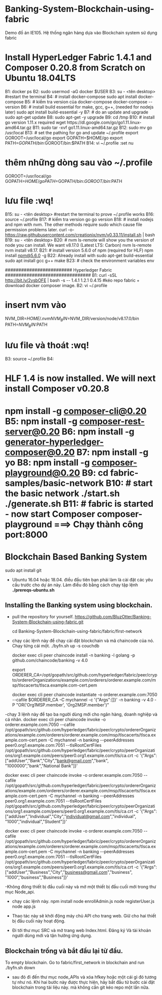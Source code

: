 # Banking-System-Blockchain-using-fabric
Demo đồ án IE105. Hệ thống ngân hàng dựa vào Blockchain system sử dụng fabric

# Install HyperLedger Fabric 1.4.1 and Composer 0.20.8 from Scratch on Ubuntu 18.04LTS
B1: docker ps
B2: sudo usermod -aG docker $USER 
B3: su - <tên desktop> #restart the terminal 
B4: # install docker-compose
  sudo apt install docker-compose 
B5: # kiểm tra version của docker-compose 
  docker-compose --version
B6: # install build essential for make, gcc, g++, (needed for nodejs later)
  sudo apt install build-essential -y
B7: # do an update and upgrade
  sudo apt-get update
B8: sudo apt-get -y upgrade
B9: cd /tmp
B10: # install go version 1.11.x required
  wget https://dl.google.com/go/go1.11.linux-amd64.tar.gz
B11: sudo tar -xvf go1.11.linux-amd64.tar.gz
B12: sudo mv go /usr/local 
B13: # set the pathing for go and update ~/.profile
  export GOROOT=/usr/local/go
  export GOPATH=$HOME/go
  export PATH=$GOPATH/bin:$GOROOT/bin:$PATH
B14: vi ~/.profile 
  :set nu
  # thêm những dòng sau vào ~/.profile
  GOROOT=/usr/local/go
  GOPATH=$HOME/go
  PATH=$GOPATH/bin:$GOROOT/bin:$PATH
  # lưu file :wq!
B15: su - <tên desktop> #restart the terminal to prove ~/.profile works
B16: source ~/.profile
B17: # kiểm tra version go
  go version
B18: # install nodejs and npm with nvm. The other methods require sudo which cause file permission problems later.
  curl -o- https://raw.githubusercontent.com/creationix/nvm/v0.33.11/install.sh | bash
B19: su - <tên desktop>
B20: # nvm ls-remote will show you the version of node you can install. We want v8.17.0 (Latest LTS: Carbon)
  nvm ls-remote 
  nvm install v8.17.
B21: # install version 5.6.0 of npm (required for HLF)
  npm install npm@5.6.0 -g
B22: Already install with sudo apt-get build-essential 
  sudo apt install gcc g++ make 
B23: # check the environment variables
  env
  
######################### Hyperledger Fabric ################################
B1: curl -sSL http://bit.ly/2ysbOFE | bash -s -- 1.4.1 1.2.1 0.4.15 #kéo repo fabric + download docker composer image.
B2: vi ~/.profile 
# insert nvm vào
  NVM_DIR=$HOME/.nvm
  NVM_BIN=$NVM_DIR/version/node/v8.17.0/bin
  PATH=$NVM_BIN:$PATH
  # lưu file và thoát :wq!
B3: source ~/.profile 
B4: 
# HLF 1.4 is now installed. We will next install Composer v0.20.8
  npm install -g composer-cli@0.20
B5: npm install -g composer-rest-server@0.20
B6: npm install -g generator-hyperledger-composer@0.20
B7: npm install -g yo
B8: npm install -g composer-playground@0.20 
B9: cd fabric-samples/basic-network
B10: # start the basic network
  ./start.sh
  ./generate.sh 
B11: # fabric is started - now start Composer
  composer-playground 
===> Chạy thành công port:8000
=====================================================================
# Blockchain Based Banking System
sudo apt install git
- Ubuntu 16.04 hoặc 18.04. điều đầu tiên bạn phải làm là cài đặt các yêu cầu trước cho dự án này. Làm điều đó bằng cách chạy tập lệnh **./prereqs-ubuntu.sh**
## Installing the Banking system using blockchain.
- pull the repository for yourself.
  https://github.com/BluzOtter/Banking-System-Blockchain-using-fabric.git
  
  cd Banking-System-Blockchain-using-fabric/fabric/first-network 
  
- chạy các lệnh này để chạy cài đặt blockchain và mã chaincode của nó. Chạy từng cái một.
  ./byfn.sh up -s couchdb
  
  docker exec cli peer chaincode install -n banking -l golang -p github.com/chaincode/banking -v 4.0
  
  export ORDERER_CA=/opt/gopath/src/github.com/hyperledger/fabric/peer/crypto/ordererOrganizations/example.com/orderers/orderer.example.com/msp/tlscacerts/tlsca.example.com-cert.pem 
  
  docker exec cli peer chaincode instantiate -o orderer.example.com:7050 --cafile $ORDERER_CA -C mychannel -c '{"Args":[]}' -n banking -v 4.0 -P "OR('Org1MSP.member', 'Org2MSP.member')"
  
-chạy 3 lệnh này để tạo ba người dùng mới cho ngân hàng, doanh nghiệp và cá nhân.
  docker exec cli peer chaincode invoke -o orderer.example.com:7050 --cafile /opt/gopath/src/github.com/hyperledger/fabric/peer/crypto/ordererOrganizations/example.com/orderers/orderer.example.com/msp/tlscacerts/tlsca.example.com-cert.pem -C mychannel -n banking --peerAddresses peer0.org1.example.com:7051 --tlsRootCertFiles /opt/gopath/src/github.com/hyperledger/fabric/peer/crypto/peerOrganizations/org1.example.com/peers/peer0.org1.example.com/tls/ca.crt -c '{"Args":["addUser","Bank","City","bank@gmail.com","bank", "1000000","bank","National Bank"]}'
  
  docker exec cli peer chaincode invoke -o orderer.example.com:7050 --cafile /opt/gopath/src/github.com/hyperledger/fabric/peer/crypto/ordererOrganizations/example.com/orderers/orderer.example.com/msp/tlscacerts/tlsca.example.com-cert.pem -C mychannel -n banking --peerAddresses peer0.org1.example.com:7051 --tlsRootCertFiles /opt/gopath/src/github.com/hyperledger/fabric/peer/crypto/peerOrganizations/org1.example.com/peers/peer0.org1.example.com/tls/ca.crt -c '{"Args":["addUser","Individual","City","individual@gmail.com","individual", "1000","individual","Student"]}'
  
  docker exec cli peer chaincode invoke -o orderer.example.com:7050 --cafile /opt/gopath/src/github.com/hyperledger/fabric/peer/crypto/ordererOrganizations/example.com/orderers/orderer.example.com/msp/tlscacerts/tlsca.example.com-cert.pem -C mychannel -n banking --peerAddresses peer0.org1.example.com:7051 --tlsRootCertFiles /opt/gopath/src/github.com/hyperledger/fabric/peer/crypto/peerOrganizations/org1.example.com/peers/peer0.org1.example.com/tls/ca.crt -c '{"Args":["addUser","Business","City","business@gmail.com","business", "1000","business","Business"]}'
  
-Không đóng thiết bị đầu cuối này và mở một thiết bị đầu cuối mới trong thư mục Node_api.
- chạy các lệnh này.
  npm install
  node enrollAdmin.js
  node registerUser.js
  node app.js

- Thao tác này sẽ khởi động máy chủ API cho trang web. Giữ cho hai thiết bị đầu cuối này hoạt động.
- Đi tới thư mục SRC và mở trang web Index.html. Đăng ký Và tài khoản người dùng mới và tận hưởng ứng dụng.
## Blockchain trống và bắt đầu lại từ đầu.
To empty blockchain. Go to fabric/first_network in blockchain and run
  ./byfn.sh down
- sau đó đi đến thư mục node_APIs và xóa hfkey hoặc một cái gì đó tương tự như nó. Khi hai bước này được thực hiện, hãy bắt đầu từ bước cài đặt blockchain trong tài liệu này. mà không cần git kéo repo một lần nữa.
  
  
  

